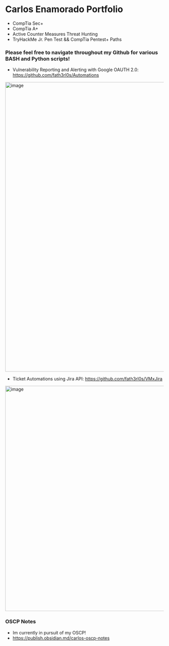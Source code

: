 # Carlos Enamorado Portfolio
- CompTia Sec+ 
- CompTia A+
- Active Counter Measures Threat Hunting
- TryHackMe Jr. Pen Test && CompTia Pentest+ Paths


### Please feel free to navigate throughout my Github for various BASH and Python scripts!

- Vulnerability Reporting and Alerting with Google OAUTH 2.0: https://github.com/fath3rl0s/Automations
<img width="918" alt="image" src="https://github.com/user-attachments/assets/b69d5b67-c504-4e04-92d9-0693b015f15d">

- Ticket Automations using Jira API: https://github.com/fath3rl0s/VMxJira

<img width="714" alt="image" src="https://github.com/user-attachments/assets/08474ef1-ac39-4dc4-8159-a22e8ec78fc5">

### OSCP Notes
- Im currently in pursuit of my OSCP!
- https://publish.obsidian.md/carlos-oscp-notes

